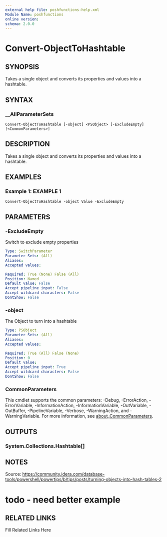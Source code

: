 ```yaml
---
external help file: poshfunctions-help.xml
Module Name: poshfunctions
online version: 
schema: 2.0.0
---
```


# Convert-ObjectToHashtable

## SYNOPSIS

Takes a single object and converts its properties and values into a hashtable.

## SYNTAX

### __AllParameterSets

```
Convert-ObjectToHashtable [-object] <PSObject> [-ExcludeEmpty] [<CommonParameters>]
```

## DESCRIPTION

Takes a single object and converts its properties and values into a hashtable.


## EXAMPLES

### Example 1: EXAMPLE 1

```
Convert-ObjectToHashtable -object Value -ExcludeEmpty
```








## PARAMETERS

### -ExcludeEmpty

Switch to exclude empty properties

```yaml
Type: SwitchParameter
Parameter Sets: (All)
Aliases: 
Accepted values: 

Required: True (None) False (All)
Position: Named
Default value: False
Accept pipeline input: False
Accept wildcard characters: False
DontShow: False
```

### -object

The Object to turn into a hashtable

```yaml
Type: PSObject
Parameter Sets: (All)
Aliases: 
Accepted values: 

Required: True (All) False (None)
Position: 0
Default value: 
Accept pipeline input: True
Accept wildcard characters: False
DontShow: False
```


### CommonParameters

This cmdlet supports the common parameters: -Debug, -ErrorAction, -ErrorVariable, -InformationAction, -InformationVariable, -OutVariable, -OutBuffer, -PipelineVariable, -Verbose, -WarningAction, and -WarningVariable. For more information, see [about_CommonParameters](http://go.microsoft.com/fwlink/?LinkID=113216).

## OUTPUTS

### System.Collections.Hashtable[]


## NOTES

Source: https://community.idera.com/database-tools/powershell/powertips/b/tips/posts/turning-objects-into-hash-tables-2

# todo - need better example


## RELATED LINKS

Fill Related Links Here

